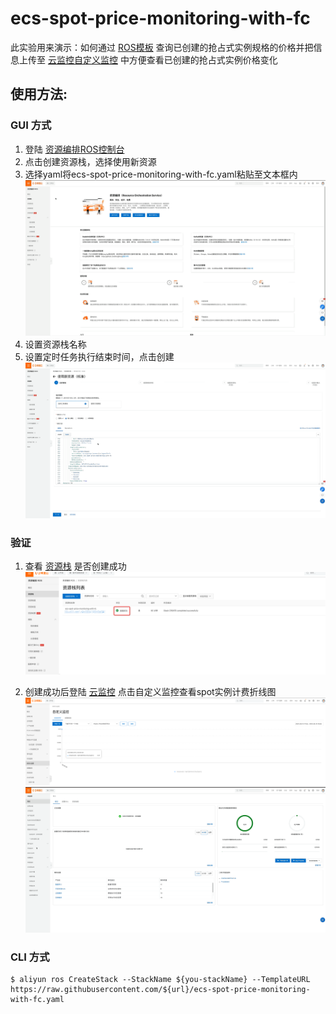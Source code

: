# ecs-spot-price-monitoring-with-fc
此实验用来演示：如何通过 [ROS模板](https://ros.console.aliyun.com/cn-hangzhou/stacks) 查询已创建的抢占式实例规格的价格并把信息上传至 [云监控自定义监控](https://cms.console.aliyun.com/custom-monitoring/_all) 中方便查看已创建的抢占式实例价格变化
## 使用方法:
### GUI 方式
1. 登陆 [资源编排ROS控制台](https://ros.console.aliyun.com/cn-hangzhou/welcome)
2. 点击创建资源栈，选择使用新资源
3. 选择yaml将ecs-spot-price-monitoring-with-fc.yaml粘贴至文本框内
   ![](docs/ecs-spot-price-monitoring-with-fc-1.gif?raw=true "create ros 1")
4. 设置资源栈名称
5. 设置定时任务执行结束时间，点击创建
    ![](docs/ecs-spot-price-monitoring-with-fc-2.gif?raw=true "create ros 2")

### 验证
1. 查看 [资源栈](https://ros.console.aliyun.com/cn-hangzhou/stacks) 是否创建成功
   ![](docs/ecs-spot-price-monitoring-with-fc-1.png?raw=true "create ros 4")

2. 创建成功后登陆 [云监控](https://cms.console.aliyun.com/custom-monitoring/_all) 点击自定义监控查看spot实例计费折线图
  ![](docs/ecs-spot-price-monitoring-with-fc-2.png?raw=true "create ros 4")
  ![](docs/ecs-spot-price-monitoring-with-fc-3.gif?raw=true "create ros 1")
### CLI 方式  
```shell
$ aliyun ros CreateStack --StackName ${you-stackName} --TemplateURL  https://raw.githubusercontent.com/${url}/ecs-spot-price-monitoring-with-fc.yaml
```